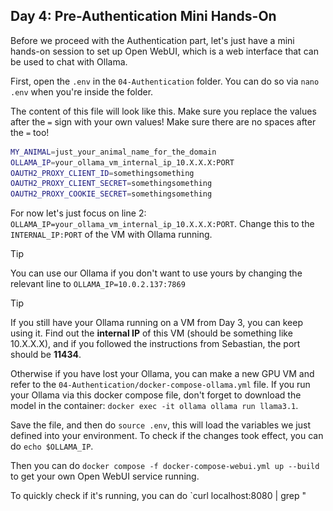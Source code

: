 ## Day 4: Pre-Authentication Mini Hands-On

Before we proceed with the Authentication part, let's just have a mini hands-on session to set up Open WebUI, which is a web interface that can be used to chat with Ollama.

First, open the  `.env` in the `04-Authentication` folder. You can do so via `nano .env` when you're inside the folder.

The content of this file will look like this. Make sure you replace the values after the `=` sign with your own values! Make sure there are no spaces after the `=` too!
```bash
MY_ANIMAL=just_your_animal_name_for_the_domain
OLLAMA_IP=your_ollama_vm_internal_ip_10.X.X.X:PORT
OAUTH2_PROXY_CLIENT_ID=somethingsomething
OAUTH2_PROXY_CLIENT_SECRET=somethingsomething
OAUTH2_PROXY_COOKIE_SECRET=somethingsomething
```
For now let's just focus on line 2: `OLLAMA_IP=your_ollama_vm_internal_ip_10.X.X.X:PORT`. Change this to the `INTERNAL_IP:PORT` of the VM with Ollama running.

>[!TIP]
>You can use our Ollama if you don't want to use yours by changing the relevant line to `OLLAMA_IP=10.0.2.137:7869`

>[!TIP]
>If you still have your Ollama running on a VM from Day 3, you can keep using it. Find out the **internal IP** of this VM (should be something like 10.X.X.X), and if you followed the instructions from Sebastian, the port should be **11434**.
>
>Otherwise if you have lost your Ollama, you can make a new GPU VM and refer to the `04-Authentication/docker-compose-ollama.yml` file. If you run your Ollama via this docker compose file, don't forget to download the model in the container: `docker exec -it ollama ollama run llama3.1`.

Save the file, and then do `source .env`, this will load the variables we just defined into your environment. To check if the changes took effect, you can do `echo $OLLAMA_IP`.

Then you can do `docker compose -f docker-compose-webui.yml up --build` to get your own Open WebUI service running.

To quickly check if it's running, you can do `curl localhost:8080 | grep "<title>".

If you see something like this, then it should be working:
```bash
$ curl localhost:8080 | grep "<title>"
  % Total    % Received % Xferd  Average Speed   Time    Time     Time  Current
                                 Dload  Upload   Total   Spent    Left  Speed
100  5971  100  5971    0     0   968k      0 --:--:-- -<title>Open WebUI</title>
    0 --:--:-- --:--:-- --:--:-- 1166k
```

Stay tuned and look into the SOCKS proxy setup session and instructions if you want to use this interface via your browser!



## Day 4: Web App Example: OAuth + Open WebUI + Ollama

We have an example set up that you can visit here: https://foooauth.llmcloud24.bihealth.org/

Pay attention to the screenshots and steps below!

![OAuth2 Proxy](../images/04-auth-1.png)
![Login using GitHub](../images/04-auth-2.png)

>[!IMPORTANT]
>Pay attention to grant access to the llmcloud24 organization before clicking the green Authorize button!
![Grant access to llmcloud24 organization and authorize your GitHub user](../images/04-auth-3.png)

### What is happening here?

When you visit the demo page, you will reach the Nginx service. This Nginx service will then forward you to the oauth2-proxy service, which presents you with the choice to access our Open WebUI web service behind the gates via GitHub login. The oauth2-proxy will let GitHub handle the user authentication process and pass on the results to our Open WebUI service.

### How do we deploy them?

#### Pre-requisites:

If you intend to do this yourself, you will need the following things:
 - Request a subdomain for your VM from one of the BIH people
 - Create a New GitHub OAuth App here: https://github.com/settings/developers with the following settings:
   - Application Name: can be anything you want
   - Homepage URL: `https://$yourAnimal.llmcloud24.bihealth.org/`
   - Authorization callback URL: `https://$yourAnimal.llmcloud24.bihealth.org/oauth2/callback`
   - You can leave the **Enable Device Flow** unchecked
 - After this, you can generate a **Client secrets**, make sure you note this down somewhere, or it will disappear! They are both mixtures of numbers and alphabets.
 - You can also find your **Client ID** on the same page, you need both of these.
 - In addition, generate a **cookie secret** that we will use later, so note it down somewhere: `openssl rand -hex 16`

Again, open up the `.env` file to update it with the new details.

Make sure you replace the values after the `=` sign with your own values! Make sure there are no spaces after the `=` too!
```bash
MY_ANIMAL=just_your_animal_name_for_the_domain
OLLAMA_IP=your_ollama_vm_internal_ip_10.X.X.X:PORT
OAUTH2_PROXY_CLIENT_ID=somethingsomething
OAUTH2_PROXY_CLIENT_SECRET=somethingsomething
OAUTH2_PROXY_COOKIE_SECRET=somethingsomething
```

After setting the values, save the file, and run `source .env` again. Then, you can run `docker compose -f docker-compose-oauth.yml`.